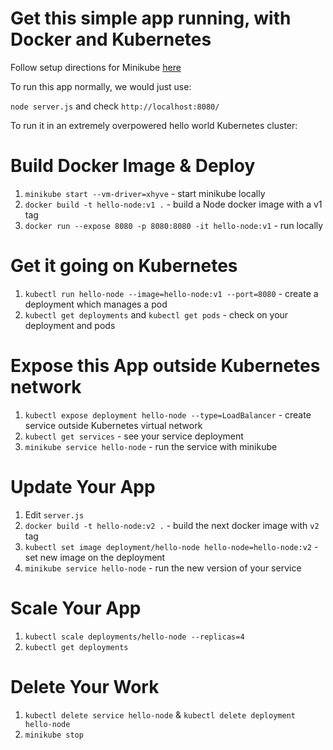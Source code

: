 # Get this simple app running, with Docker and Kubernetes

Follow setup directions for Minikube [here](https://kubernetes.io/docs/tutorials/stateless-application/hello-minikube/)

To run this app normally, we would just use:

`node server.js` and check `http://localhost:8080/`

To run it in an extremely overpowered hello world Kubernetes cluster:

# Build Docker Image & Deploy
1. `minikube start --vm-driver=xhyve` - start minikube locally
2. `docker build -t hello-node:v1 .` - build a Node docker image with a v1 tag
3. `docker run --expose 8080 -p 8080:8080 -it hello-node:v1` - run locally

# Get it going on Kubernetes
1. `kubectl run hello-node --image=hello-node:v1 --port=8080` - create a deployment which manages a pod
2. `kubectl get deployments` and `kubectl get pods` - check on your deployment and pods

# Expose this App outside Kubernetes network
1. `kubectl expose deployment hello-node --type=LoadBalancer` - create service outside Kubernetes virtual network
2. `kubectl get services` - see your service deployment
3. `minikube service hello-node` - run the service with minikube

# Update Your App
1. Edit `server.js`
2. `docker build -t hello-node:v2 .` - build the next docker image with `v2` tag
3. `kubectl set image deployment/hello-node hello-node=hello-node:v2` - set new image on the deployment
4. `minikube service hello-node` - run the new version of your service

# Scale Your App
1. `kubectl scale deployments/hello-node --replicas=4`
2. `kubectl get deployments`

# Delete Your Work
1. `kubectl delete service hello-node` & `kubectl delete deployment hello-node`
2. `minikube stop`
